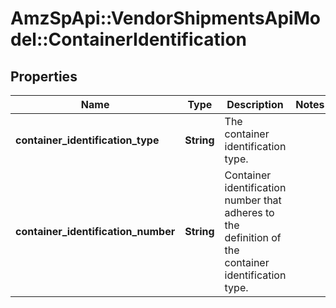 # AmzSpApi::VendorShipmentsApiModel::ContainerIdentification

## Properties
Name | Type | Description | Notes
------------ | ------------- | ------------- | -------------
**container_identification_type** | **String** | The container identification type. | 
**container_identification_number** | **String** | Container identification number that adheres to the definition of the container identification type. | 


